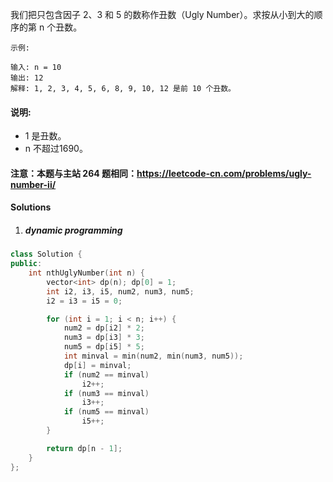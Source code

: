 我们把只包含因子 2、3 和 5 的数称作丑数（Ugly Number）。求按从小到大的顺序的第 n 个丑数。

 

```
示例:

输入: n = 10
输出: 12
解释: 1, 2, 3, 4, 5, 6, 8, 9, 10, 12 是前 10 个丑数。
```

#### 说明:  

-    1 是丑数。
-    n 不超过1690。

#### 注意：本题与主站 264 题相同：https://leetcode-cn.com/problems/ugly-number-ii/


#### Solutions

1. ##### dynamic programming

```cpp
class Solution {
public:
    int nthUglyNumber(int n) {
        vector<int> dp(n); dp[0] = 1;
        int i2, i3, i5, num2, num3, num5;
        i2 = i3 = i5 = 0;

        for (int i = 1; i < n; i++) {
            num2 = dp[i2] * 2;
            num3 = dp[i3] * 3;
            num5 = dp[i5] * 5;
            int minval = min(num2, min(num3, num5));
            dp[i] = minval;
            if (num2 == minval)
                i2++;
            if (num3 == minval)
                i3++;
            if (num5 == minval)
                i5++;
        }

        return dp[n - 1];
    }
};
```